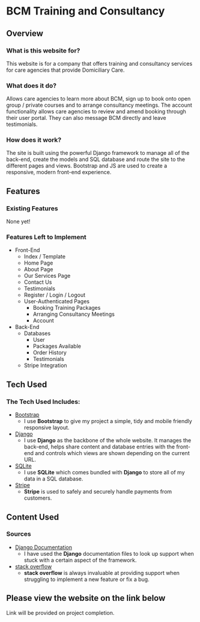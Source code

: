 # BCM Training and Consultancy
## Overview
### What is this website for?
This website is for a company that offers training and consultancy services for care agencies that provide Domiciliary Care. 
### What does it do?
Allows care agencies to learn more about BCM, sign up to book onto open group / private courses and to arrange consultancy meetings. The account functionality allows care agencies to review and amend booking through their user portal. They can also message BCM directly and leave testimonials.
### How does it work?
The site is built using the powerful Django framework to manage all of the back-end, create the models and SQL database and route the site to the different pages and views. Bootstrap and JS are used to create a responsive, modern front-end experience.
## Features
### Existing Features
None yet!
### Features Left to Implement
- Front-End
    - Index / Template
    - Home Page
    - About Page
    - Our Services Page
    - Contact Us
    - Testimonials
    - Register / Login / Logout
    - User-Authenticated Pages
        - Booking Training Packages
        - Arranging Consultancy Meetings
        - Account
- Back-End
    - Databases
        - User
        - Packages Available
        - Order History
        - Testimonials
    - Stripe Integration
    
## Tech Used
### The Tech Used Includes:
- [Bootstrap](http://getbootstrap.com/)
    - I use **Bootstrap** to give my project a simple, tidy and mobile friendly responsive layout.
- [Django](https://www.djangoproject.com)
    - I use **Django** as the backbone of the whole website. It manages the back-end, helps share content and database entries with the front-end and controls which views are shown depending on the current URL.
- [SQLite](https://sqlite.org)
    - I use **SQLite** which comes bundled with **Django** to store all of my data in a SQL database.
- [Stripe](https://stripe.com/gb)
    - **Stripe** is used to safely and securely handle payments from customers.
## Content Used
### Sources
- [Django Documentation](https://docs.djangoproject.com/en/1.11/)
    - I have used the **Django** documentation files to look up support when stuck with a certain aspect of the framework.
- [stack overflow](https://stackoverflow.com)
    - **stack overflow** is always invaluable at providing support when struggling to implement a new feature or fix a bug.
## Please view the website on the link below
Link will be provided on project completion.
